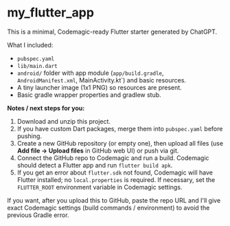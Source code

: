 # my_flutter_app

This is a minimal, Codemagic-ready Flutter starter generated by ChatGPT.

What I included:
- `pubspec.yaml`
- `lib/main.dart`
- `android/` folder with app module (`app/build.gradle`, `AndroidManifest.xml`, MainActivity.kt`) and basic resources.
- A tiny launcher image (1x1 PNG) so resources are present.
- Basic gradle wrapper properties and gradlew stub.

**Notes / next steps for you:**
1. Download and unzip this project.
2. If you have custom Dart packages, merge them into `pubspec.yaml` before pushing.
3. Create a new GitHub repository (or empty one), then upload all files (use **Add file → Upload files** in GitHub web UI) or push via git.
4. Connect the GitHub repo to Codemagic and run a build. Codemagic should detect a Flutter app and run `flutter build apk`.
5. If you get an error about `flutter.sdk` not found, Codemagic will have Flutter installed; no `local.properties` is required. If necessary, set the `FLUTTER_ROOT` environment variable in Codemagic settings.

If you want, after you upload this to GitHub, paste the repo URL and I'll give exact Codemagic settings (build commands / environment) to avoid the previous Gradle error.

